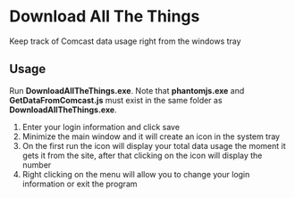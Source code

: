 Download All The Things
=======================

Keep track of Comcast data usage right from the windows tray


Usage
-----
Run **DownloadAllTheThings.exe**. Note that **phantomjs.exe** and **GetDataFromComcast.js** must exist in the same folder as **DownloadAllTheThings.exe**.

1. Enter your login information and click save
2. Minimize the main window and it will create an icon in the system tray
3. On the first run the icon will display your total data usage the moment it gets it from the site, after that clicking on the icon will display the number
4. Right clicking on the menu will allow you to change your login information or exit the program 